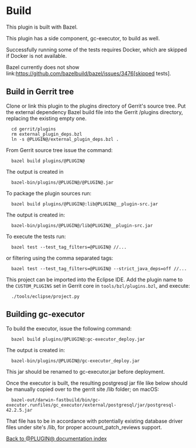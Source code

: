 Build
=====

This plugin is built with Bazel.
 
This plugin has a side component, gc-executor, to build as well.

Successfully running some of the tests requires Docker,
which are skipped if Docker is not available.

Bazel currently does not show
link:https://github.com/bazelbuild/bazel/issues/3476[skipped tests].

## Build in Gerrit tree

Clone or link this plugin to the plugins directory of Gerrit's
source tree. Put the external dependency Bazel build file into
the Gerrit /plugins directory, replacing the existing empty one.

```
  cd gerrit/plugins
  rm external_plugin_deps.bzl
  ln -s @PLUGIN@/external_plugin_deps.bzl .
```

From Gerrit source tree issue the command:

```
  bazel build plugins/@PLUGIN@
```

The output is created in

```
  bazel-bin/plugins/@PLUGIN@/@PLUGIN@.jar
```

To package the plugin sources run:

```
  bazel build plugins/@PLUGIN@:lib@PLUGIN@__plugin-src.jar
```

The output is created in:

```
  bazel-bin/plugins/@PLUGIN@/lib@PLUGIN@__plugin-src.jar
```

To execute the tests run:

```
  bazel test --test_tag_filters=@PLUGIN@ //...
```

or filtering using the comma separated tags:

````
  bazel test --test_tag_filters=@PLUGIN@ --strict_java_deps=off //...
````

This project can be imported into the Eclipse IDE.
Add the plugin name to the `CUSTOM_PLUGINS` set in
Gerrit core in `tools/bzl/plugins.bzl`, and execute:

```
  ./tools/eclipse/project.py
```

## Building gc-executor

To build the executor, issue the following command:

```
  bazel build plugins/@PLUGIN@:gc-executor_deploy.jar
```

The output is created in:

```
  bazel-bin/plugins/@PLUGIN@/gc-executor_deploy.jar
```

This jar should be renamed to gc-executor.jar before deployment.

Once the executor is built, the resulting postgresql jar file like below
should be manually copied over to the gerrit site /lib folder; on macOS:

```
  bazel-out/darwin-fastbuild/bin/gc-executor.runfiles/gc_executor/external/postgresql/jar/postgresql-42.2.5.jar
```

That file has to be in accordance with potentially existing database driver
files under site's /lib, for proper account_patch_reviews support.


[Back to @PLUGIN@ documentation index][index]

[index]: index.html
